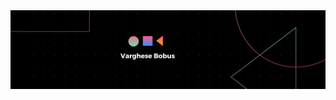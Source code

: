 <div id="header" align="center">
  <img src="https://github.com/vbobus/vbobus/blob/main/Hello%2C%20my%20name%20is%20Varghese.%20Nice%20to%20meet%20you..png"/>
</div>

<!--
**vbobus/vbobus** is a ✨ _special_ ✨ repository because its `README.md` (this file) appears on your GitHub profile.

Here are some ideas to get you started:

- 🔭 I’m currently working on ...
- 🌱 I’m currently learning ...
- 👯 I’m looking to collaborate on ...
- 🤔 I’m looking for help with ...
- 💬 Ask me about ...
- 📫 How to reach me: ...
- 😄 Pronouns: ...
- ⚡ Fun fact: ...
-->
